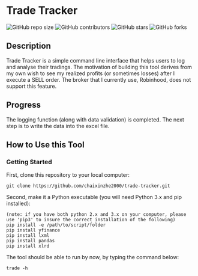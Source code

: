 # Trade Tracker

![GitHub repo size](https://img.shields.io/github/repo-size/chaixinzhe2000/trade-tracker)
![GitHub contributors](https://img.shields.io/github/contributors/chaixinzhe2000/trade-tracker)
![GitHub stars](https://img.shields.io/github/stars/chaixinzhe2000/trade-tracker?style=social)
![GitHub forks](https://img.shields.io/github/forks/chaixinzhe2000/trade-tracker?style=social)

## Description
Trade Tracker is a simple command line interface that helps users to log and analyse their tradings. The motivation of building this tool derives from my own wish to see my realized profits (or sometimes losses) after I execute a SELL order. The broker that I currently use, Robinhood, does not support this feature.

## Progress
The logging function (along with data validation) is completed. The next step is to write the data into the excel file.

## How to Use this Tool
### Getting Started
First, clone this repository to your local computer:
```
git clone https://github.com/chaixinzhe2000/trade-tracker.git
```
Second, make it a Python executable (you will need Python 3.x and pip installed):
```
(note: if you have both python 2.x and 3.x on your computer, please use 'pip3' to insure the correct installation of the following)
pip install -e /path/to/script/folder
pip install yfinance
pip install lxml
pip install pandas
pip install xlrd
```
The tool should be able to run by now, by typing the command below:
```
trade -h
```
